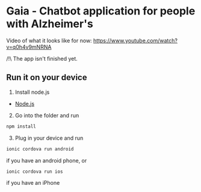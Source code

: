 # Gaia - Chatbot application for people with Alzheimer's

Video of what it looks like for now:
https://www.youtube.com/watch?v=q0h4v9mNRNA

/!\ The app isn't finished yet.

## Run it on your device

1. Install node.js
* [Node.js](http://nodejs.org/)

2. Go into the folder and run
```bash
npm install
```

3. Plug in your device and run
```bash
ionic cordova run android
```
if you have an android phone, or
```bash
ionic cordova run ios
```
if you have an iPhone

